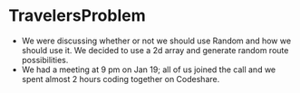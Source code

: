 # TravelersProblem
- We were discussing whether or not we should use Random and how we should use it. We decided to use a 2d array and generate random route possibilities.
- We had a meeting at 9 pm on Jan 19; all of us joined the call and we spent almost 2 hours coding together on Codeshare. 
